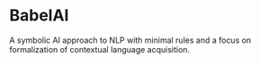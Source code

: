 # BabelAI
A symbolic AI approach to NLP with minimal rules and a focus on formalization of contextual language acquisition.
